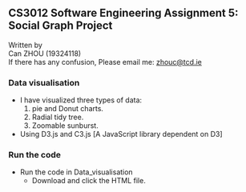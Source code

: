 ## CS3012 Software Engineering Assignment 5: **Social Graph Project**  

Written by  
Can ZHOU (19324118)  
If there has any confusion, Please email me: zhouc@tcd.ie

### Data visualisation
- I have visualized three types of data:
    1. pie and Donut charts.
    2. Radial tidy tree.
    3. Zoomable sunburst.
- Using D3.js and C3.js [A JavaScript library dependent on D3]

### Run the code
- Run the code in Data_visualisation
    - Download and click the HTML file.